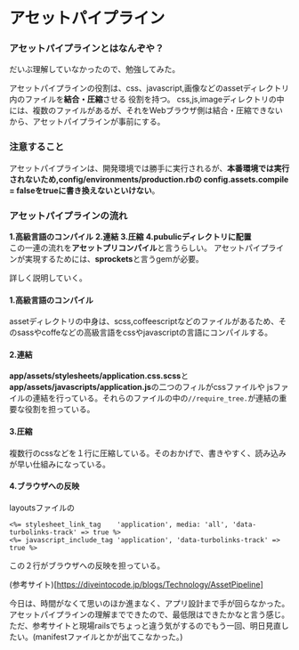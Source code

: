# アセットパイプライン  

### アセットパイプラインとはなんぞや？  
だいぶ理解していなかったので、勉強してみた。

アセットパイプラインの役割は、css、javascript,画像などのassetディレクトリ内のファイルを**結合・圧縮**させる
役割を持つ。
css,js,imageディレクトリの中には、複数のファイルがあるが、それをWebブラウザ側は結合・圧縮できないから、アセットパイプラインが事前にする。

### 注意すること  

アセットパイプラインは、開発環境では勝手に実行されるが、**本番環境では実行されないため,config/environments/production.rbの
config.assets.compile = falseをtrueに書き換えないといけない**。

### アセットパイプラインの流れ  

**1.高級言語のコンパイル**
**2.連結**
**3.圧縮**
**4.pubulicディレクトリに配置**  
この一連の流れを**アセットプリコンパイル**と言うらしい。 アセットパイプラインが実現するためには、**sprockets**と言うgemが必要。

詳しく説明していく。  
#### 1.高級言語のコンパイル  
assetディレクトリの中身は、scss,coffeescriptなどのファイルがあるため、そのsassやcoffeなどの高級言語をcssやjavascriptの言語にコンパイルする。  

#### 2.連結  
**app/assets/stylesheets/application.css.scss**と**app/assets/javascripts/application.js**の二つのフィルがcssファイルや
jsファイルの連結を行っている。それらのファイルの中の```//require_tree.```が連結の重要な役割を担っている。

#### 3.圧縮
複数行のcssなどを１行に圧縮している。そのおかげで、書きやすく、読み込みが早い仕組みになっている。

#### 4.ブラウザへの反映  
layoutsファイルの
```
<%= stylesheet_link_tag    'application', media: 'all', 'data-turbolinks-track' => true %>
<%= javascript_include_tag 'application', 'data-turbolinks-track' => true %>
```
この２行がブラウザへの反映を担っている。

(参考サイト)[https://diveintocode.jp/blogs/Technology/AssetPipeline]

今日は、時間がなくて思いのほか進まなく、アプリ設計まで手が回らなかった。アセットパイプラインの理解までできたので、最低限はできたかなと言う感じ。
ただ、参考サイトと現場railsでちょっと違う気がするのでもう一回、明日見直したい。(manifestファイルとかが出てこなかった。)
